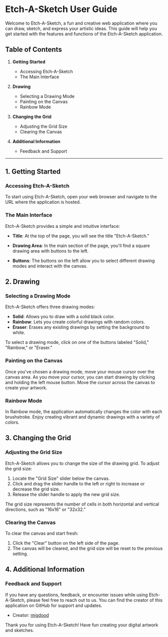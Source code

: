 # Etch-A-Sketch User Guide

Welcome to Etch-A-Sketch, a fun and creative web application where you can draw, sketch, and express your artistic ideas. This guide will help you get started with the features and functions of the Etch-A-Sketch application.

## Table of Contents

1. **Getting Started**
   - Accessing Etch-A-Sketch
   - The Main Interface

2. **Drawing**
   - Selecting a Drawing Mode
   - Painting on the Canvas
   - Rainbow Mode

3. **Changing the Grid**
   - Adjusting the Grid Size
   - Clearing the Canvas

4. **Additional Information**
   - Feedback and Support

---

## 1. Getting Started

### Accessing Etch-A-Sketch

To start using Etch-A-Sketch, open your web browser and navigate to the URL where the application is hosted.

### The Main Interface

Etch-A-Sketch provides a simple and intuitive interface:

- **Title**: At the top of the page, you will see the title "Etch-A-Sketch."

- **Drawing Area**: In the main section of the page, you'll find a square drawing area with buttons to the left.

- **Buttons**: The buttons on the left allow you to select different drawing modes and interact with the canvas.

## 2. Drawing

### Selecting a Drawing Mode

Etch-A-Sketch offers three drawing modes:

- **Solid**: Allows you to draw with a solid black color.
- **Rainbow**: Lets you create colorful drawings with random colors.
- **Eraser**: Erases any existing drawings by setting the background to white.

To select a drawing mode, click on one of the buttons labeled "Solid," "Rainbow," or "Eraser."

### Painting on the Canvas

Once you've chosen a drawing mode, move your mouse cursor over the canvas area. As you move your cursor, you can start drawing by clicking and holding the left mouse button. Move the cursor across the canvas to create your artwork.

### Rainbow Mode

In Rainbow mode, the application automatically changes the color with each brushstroke. Enjoy creating vibrant and dynamic drawings with a variety of colors.

## 3. Changing the Grid

### Adjusting the Grid Size

Etch-A-Sketch allows you to change the size of the drawing grid. To adjust the grid size:

1. Locate the "Grid Size" slider below the canvas.
2. Click and drag the slider handle to the left or right to increase or decrease the grid size.
3. Release the slider handle to apply the new grid size.

The grid size represents the number of cells in both horizontal and vertical directions, such as "16x16" or "32x32."

### Clearing the Canvas

To clear the canvas and start fresh:

1. Click the "Clear" button on the left side of the page.
2. The canvas will be cleared, and the grid size will be reset to the previous setting.

## 4. Additional Information

### Feedback and Support

If you have any questions, feedback, or encounter issues while using Etch-A-Sketch, please feel free to reach out to us. You can find the creator of this application on GitHub for support and updates.

- Creator: [migdood](https://github.com/migdood)

Thank you for using Etch-A-Sketch! Have fun creating your digital artwork and sketches.
